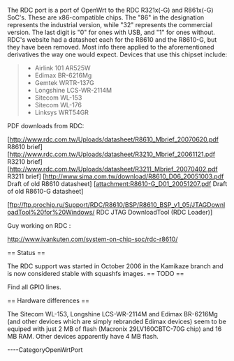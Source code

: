 The RDC port is a port of OpenWrt to the RDC R321x(-G) and R861x(-G)
SoC's. These are x86-compatible chips. The "86" in the designation
represents the industrial version, while "32" represents the commercial
version. The last digit is "0" for ones with USB, and "1" for ones
without. RDC's website had a datasheet each for the R8610 and the
R8610-G, but they have been removed. Most info there applied to the
aforementioned derivatives the way one would expect. Devices that use
this chipset include:

> -   Airlink 101 AR525W
> -   Edimax BR-6216Mg
> -   Gemtek WRTR-137G
> -   Longshine LCS-WR-2114M
> -   Sitecom WL-153
> -   Sitecom WL-176
> -   Linksys WRT54GR

PDF downloads from RDC:

\[<http://www.rdc.com.tw/Uploads/datasheet/R8610_Mbrief_20070620.pdf>
R8610 brief\]
\[<http://www.rdc.com.tw/Uploads/datasheet/R3210_Mbrief_20061121.pdf>
R3210 brief\]
\[<http://www.rdc.com.tw/Uploads/datasheet/R3211_Mbrief_20070402.pdf>
R3211 brief\] \[<http://www.sima.com.tw/download/R8610_D06_20051003.pdf>
Draft of old R8610 datasheet\] \[<attachment:R8610-G_D01_20051207.pdf>
Draft of old R8610-G datasheet\]

\[<ftp://ftp.prochip.ru/Support/RDC/R8610/BSP/R8610_BSP_v1_05/JTAGDownloadTool%20for%20Windows/>
RDC JTAG DownloadTool (RDC Loader)\]

Guy working on RDC :

<http://www.ivankuten.com/system-on-chip-soc/rdc-r8610/>

== Status ==

The RDC support was started in October 2006 in the Kamikaze branch and
is now considered stable with squashfs images. == TODO ==

Find all GPIO lines.

== Hardware differences ==

The Sitecom WL-153, Longshine LCS-WR-2114M and Edimax BR-6216Mg (and
other devices which are simply rebranded Edimax devices) seem to be
equiped with just 2 MB of flash (Macronix 29LV160CBTC-70G chip) and 16
MB RAM. Other devices apparently have 4 MB flash.

----CategoryOpenWrtPort
